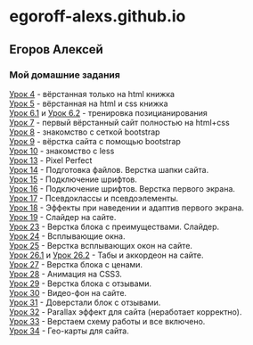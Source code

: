 

# egoroff-alexs.github.io
## Егоров Алексей

### Мой домашние задания

  [Урок 4](egoroff-alexs.github.io/lesson_4/src/index.html) - вёрстанная только на html книжка  
  [Урок 5](egoroff-alexs.github.io/lesson_5/src/index.html) - вёрстанная на html и css книжка  
  [Урок 6.1](egoroff-alexs.github.io/lesson_6.1/src/index.html) и [Урок 6.2](egoroff-alexs.github.io/lesson_6.2/src/index.html) - тренировка позицианирования  
  [Урок 7](egoroff-alexs.github.io/lesson_7/src/index.html) - первый вёрстанный сайт полностью на html+css  
  [Урок 8](egoroff-alexs.github.io/lesson_8/src/index.html) - знакомство с сеткой bootstrap  
  [Урок 9](egoroff-alexs.github.io/lesson_9/src/index.html) - вёрстка сайта с помощью bootstrap  
  [Урок 10](egoroff-alexs.github.io/lesson_10/src/index.html) - знакомство с less  
  [Урок 13](egoroff-alexs.github.io/lesson_13/src/index.html) - Pixel Perfect  
  [Урок 14](egoroff-alexs.github.io/lesson_14/src/index.html) - Подготовка файлов. Верстка шапки сайта.  
  [Урок 15](egoroff-alexs.github.io/lesson_15/src/index.html) - Подключение шрифтов.  
  [Урок 16](egoroff-alexs.github.io/lesson_16/src/index.html) - Подключение шрифтов. Верстка первого экрана.   
  [Урок 17](egoroff-alexs.github.io/lesson_17/src/index.html) - Псевдоклассы и псевдоэлементы.  
  [Урок 18](egoroff-alexs.github.io/lesson_18/src/index.html) - Эффекты при наведении и адаптив первого экрана.  
  [Урок 19](egoroff-alexs.github.io/lesson_19/src/index.html) - Слайдер на сайте.  
  [Урок 23](egoroff-alexs.github.io/lesson_23/src/index.html) - Верстка блока с преимуществами. Слайдер.  
  [Урок 24](egoroff-alexs.github.io/lesson_24/src/index.html) - Всплывающие окна.  
  [Урок 25](egoroff-alexs.github.io/lesson_25/src/index.html) - Верстка всплывающих окон на сайте.  
  [Урок 26.1](egoroff-alexs.github.io/lesson_26.1/src/index.html) и [Урок 26.2](egoroff-alexs.github.io/lesson_26.2/src/index.html) - Табы и аккордеон на сайте.  
  [Урок 27](egoroff-alexs.github.io/lesson_27/src/index.html) - Верстка блока с ценами.  
  [Урок 28](egoroff-alexs.github.io/lesson_28/src/index.html) - Анимация на CSS3.   
  [Урок 29](egoroff-alexs.github.io/lesson_29/src/index.html) - Верстка блока с отзывами.   
  [Урок 30](egoroff-alexs.github.io/lesson_30/src/index.html) - Видео-фон на сайте.   
  [Урок 31](egoroff-alexs.github.io/lesson_31/src/index.html) - Доверстали блок с отзывами.   
  [Урок 32](egoroff-alexs.github.io/lesson_32/src/index.html) - Parallax эффект для сайта (неработает корректно).   
  [Урок 33](egoroff-alexs.github.io/lesson_33/src/index.html) - Верстаем схему работы и все включено.   
  [Урок 34](egoroff-alexs.github.io/lesson_34/src/index.html) - Гео-карты для сайта.   

